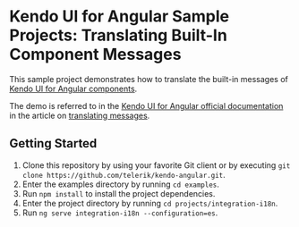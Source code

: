 # Kendo UI for Angular Sample Projects: Translating Built-In Component Messages

This sample project demonstrates how to translate the built-in messages of [Kendo UI for Angular components](https://www.telerik.com/kendo-angular-ui/components/).

The demo is referred to in the [Kendo UI for Angular official documentation](https://www.telerik.com/kendo-angular-ui/components) in the article on [translating messages](https://www.telerik.com/kendo-angular-ui/components/globalization/localization/messages/).

## Getting Started

1. Clone this repository by using your favorite Git client or by executing `git clone https://github.com/telerik/kendo-angular.git`.
1. Enter the examples directory by running `cd examples`.
1. Run `npm install` to install the project dependencies.
1. Enter the project directory by running `cd projects/integration-i18n`.
1. Run `ng serve integration-i18n --configuration=es`.
